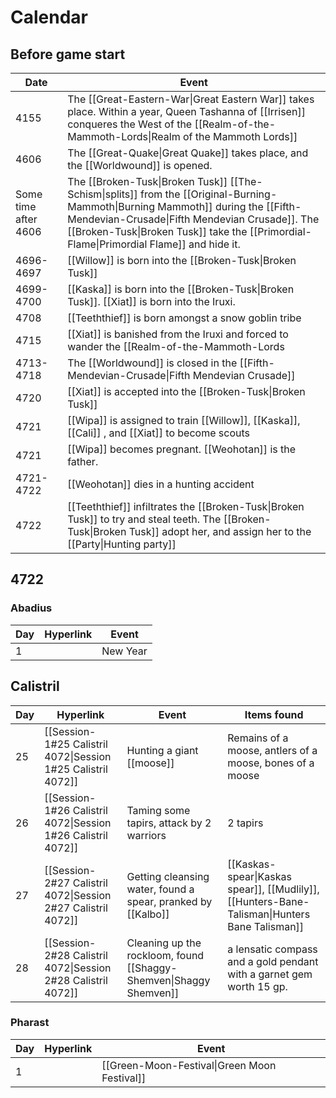 # Calendar
## Before game start
| Date |  Event                                                                                           |
|  ---  |  ---  | 
| 4155 | The [[Great-Eastern-War\|Great Eastern War]] takes place. Within a year, Queen Tashanna of [[Irrisen]] conqueres the West of the [[Realm-of-the-Mammoth-Lords\|Realm of the Mammoth Lords]] |
| 4606 | The [[Great-Quake\|Great Quake]] takes place, and the [[Worldwound]] is opened. |
| Some time after 4606 | The [[Broken-Tusk\|Broken Tusk]] [[The-Schism\|splits]] from the [[Original-Burning-Mammoth\|Burning Mammoth]] during the [[Fifth-Mendevian-Crusade\|Fifth Mendevian Crusade]]. The [[Broken-Tusk\|Broken Tusk]] take the [[Primordial-Flame\|Primordial Flame]] and hide it. |
| 4696-4697 |  [[Willow]] is born into the [[Broken-Tusk\|Broken Tusk]] |
| 4699-4700 | [[Kaska]] is born into the [[Broken-Tusk\|Broken Tusk]]. [[Xiat]] is born into the Iruxi.            |
| 4708 | [[Teeththief]] is born amongst a snow goblin tribe |
| 4715 |[[Xiat]] is banished from the Iruxi and forced to wander the [[Realm-of-the-Mammoth-Lords|the Realm]]    |
| 4713-4718 | The [[Worldwound]] is closed in the [[Fifth-Mendevian-Crusade\|Fifth Mendevian Crusade]] |
| 4720 |[[Xiat]] is accepted into the [[Broken-Tusk\|Broken Tusk]]                                                   |
| 4721 | [[Wipa]]  is assigned to train [[Willow]], [[Kaska]], [[Cali]] , and [[Xiat]]  to become scouts |
| 4721| [[Wipa]] becomes pregnant. [[Weohotan]] is the father.                                        |
| 4721-4722 | [[Weohotan]] dies in a hunting accident                                                       |
| 4722 | [[Teeththief]] infiltrates the [[Broken-Tusk\|Broken Tusk]] to try and steal teeth. The [[Broken-Tusk\|Broken Tusk]] adopt her, and assign her to the [[Party\|Hunting party]] |

## 4722
### Abadius
| Day | Hyperlink                     | Event                                    |
| --- | ----------------------------- | ---------------------------------------- |
| 1   |                               | New Year                                 |

## Calistril
| Day | Hyperlink                     | Event                                    |Items found|
| --- | ----------------------------- | ---------------------------------------- |----------------- |
| 25  | [[Session-1#25 Calistril 4072\|Session 1#25 Calistril 4072]] | Hunting a giant [[moose]]                      | Remains of a moose, antlers of a moose, bones of a moose |
| 26  | [[Session-1#26 Calistril 4072\|Session 1#26 Calistril 4072]] | Taming some tapirs, attack by 2 warriors | 2 tapirs |
| 27  | [[Session-2#27 Calistril 4072\|Session 2#27 Calistril 4072]] | Getting cleansing water, found a spear, pranked by [[Kalbo]] | [[Kaskas-spear\|Kaskas spear]], [[Mudlily]], [[Hunters-Bane-Talisman\|Hunters Bane Talisman]] |
| 28  | [[Session-2#28 Calistril 4072\|Session 2#28 Calistril 4072]] | Cleaning up the rockloom, found [[Shaggy-Shemven\|Shaggy Shemven]]  | a lensatic compass and a gold pendant with a garnet gem worth 15 gp. |

### Pharast
| Day | Hyperlink | Event                   |
| --- | --------- | ----------------------- |
| 1   |           | [[Green-Moon-Festival\|Green Moon Festival]] |

